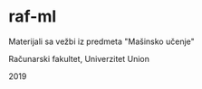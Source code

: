 # raf-ml
Materijali sa vežbi iz predmeta "Mašinsko učenje"


Računarski fakultet, Univerzitet Union


2019
